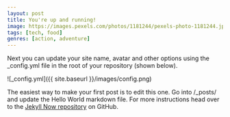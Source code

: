 ```yaml
---
layout: post
title: You're up and running!
image: https://images.pexels.com/photos/1181244/pexels-photo-1181244.jpeg?auto=compress&cs=tinysrgb&dpr=1&w=500
tags: [tech, food]
genres: [action, adventure]
---
```


Next you can update your site name, avatar and other options using the _config.yml file in the root of your repository (shown below).

![_config.yml]({{ site.baseurl }}/images/config.png)

The easiest way to make your first post is to edit this one. Go into /_posts/ and update the Hello World markdown file. For more instructions head over to the [Jekyll Now repository](https://github.com/barryclark/jekyll-now) on GitHub.
